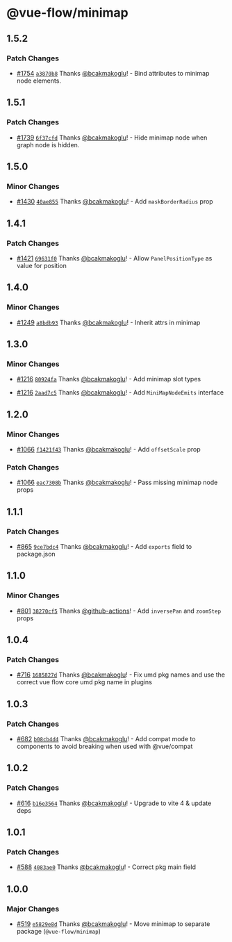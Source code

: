 # @vue-flow/minimap

## 1.5.2

### Patch Changes

- [#1754](https://github.com/bcakmakoglu/vue-flow/pull/1754) [`a3870b8`](https://github.com/bcakmakoglu/vue-flow/commit/a3870b85e0c61512f4f5f9ac287536dbe9c720dd) Thanks [@bcakmakoglu](https://github.com/bcakmakoglu)! - Bind attributes to minimap node elements.

## 1.5.1

### Patch Changes

- [#1739](https://github.com/bcakmakoglu/vue-flow/pull/1739) [`6f37cfd`](https://github.com/bcakmakoglu/vue-flow/commit/6f37cfde46c9f8725aa7e74d87c7b2a919f96613) Thanks [@bcakmakoglu](https://github.com/bcakmakoglu)! - Hide minimap node when graph node is hidden.

## 1.5.0

### Minor Changes

- [#1430](https://github.com/bcakmakoglu/vue-flow/pull/1430) [`40ae855`](https://github.com/bcakmakoglu/vue-flow/commit/40ae855f364eeff36dc1ff38df2807ddd70999f0) Thanks [@bcakmakoglu](https://github.com/bcakmakoglu)! - Add `maskBorderRadius` prop

## 1.4.1

### Patch Changes

- [#1421](https://github.com/bcakmakoglu/vue-flow/pull/1421) [`69631f0`](https://github.com/bcakmakoglu/vue-flow/commit/69631f07dc6b367c6932b8642eb385b8dcc176ff) Thanks [@bcakmakoglu](https://github.com/bcakmakoglu)! - Allow `PanelPositionType` as value for position

## 1.4.0

### Minor Changes

- [#1249](https://github.com/bcakmakoglu/vue-flow/pull/1249) [`a8bdb93`](https://github.com/bcakmakoglu/vue-flow/commit/a8bdb931771c47ecf985e3d0340a5c456efd1a31) Thanks [@bcakmakoglu](https://github.com/bcakmakoglu)! - Inherit attrs in minimap

## 1.3.0

### Minor Changes

- [#1216](https://github.com/bcakmakoglu/vue-flow/pull/1216) [`80924fa`](https://github.com/bcakmakoglu/vue-flow/commit/80924faa357dd61a261f352de434229527f81e4d) Thanks [@bcakmakoglu](https://github.com/bcakmakoglu)! - Add minimap slot types

- [#1216](https://github.com/bcakmakoglu/vue-flow/pull/1216) [`2aad7c5`](https://github.com/bcakmakoglu/vue-flow/commit/2aad7c5eaa2e90f473d09c56e7e399bdd902d3ec) Thanks [@bcakmakoglu](https://github.com/bcakmakoglu)! - Add `MiniMapNodeEmits` interface

## 1.2.0

### Minor Changes

- [#1066](https://github.com/bcakmakoglu/vue-flow/pull/1066) [`f1421f43`](https://github.com/bcakmakoglu/vue-flow/commit/f1421f437dfea55bdeeaf9b5471f2ac466ce64be) Thanks [@bcakmakoglu](https://github.com/bcakmakoglu)! - Add `offsetScale` prop

### Patch Changes

- [#1066](https://github.com/bcakmakoglu/vue-flow/pull/1066) [`eac7308b`](https://github.com/bcakmakoglu/vue-flow/commit/eac7308bebeb5663ff2b17f82e5e3339618bb292) Thanks [@bcakmakoglu](https://github.com/bcakmakoglu)! - Pass missing minimap node props

## 1.1.1

### Patch Changes

- [#865](https://github.com/bcakmakoglu/vue-flow/pull/865) [`9ce7bdc4`](https://github.com/bcakmakoglu/vue-flow/commit/9ce7bdc4908dda4dea299e5f469b252ac20a12ab) Thanks [@bcakmakoglu](https://github.com/bcakmakoglu)! - Add `exports` field to package.json

## 1.1.0

### Minor Changes

- [#801](https://github.com/bcakmakoglu/vue-flow/pull/801) [`38270cf5`](https://github.com/bcakmakoglu/vue-flow/commit/38270cf5c33d16ba5d832a2d80499642c1d1a6b0) Thanks [@github-actions](https://github.com/apps/github-actions)! - Add `inversePan` and `zoomStep` props

## 1.0.4

### Patch Changes

- [#716](https://github.com/bcakmakoglu/vue-flow/pull/716) [`1685827d`](https://github.com/bcakmakoglu/vue-flow/commit/1685827d0ea1dc9864f95a1b3a54fbc43a296e5d) Thanks [@bcakmakoglu](https://github.com/bcakmakoglu)! - Fix umd pkg names and use the correct vue flow core umd pkg name in plugins

## 1.0.3

### Patch Changes

- [#682](https://github.com/bcakmakoglu/vue-flow/pull/682) [`b08cb4d4`](https://github.com/bcakmakoglu/vue-flow/commit/b08cb4d45904c229d9ecda5e3cb477cbb7a6acaf) Thanks [@bcakmakoglu](https://github.com/bcakmakoglu)! - Add compat mode to components to avoid breaking when used with @vue/compat

## 1.0.2

### Patch Changes

- [#616](https://github.com/bcakmakoglu/vue-flow/pull/616) [`b16e3564`](https://github.com/bcakmakoglu/vue-flow/commit/b16e3564708c5429ad594156341fa3e95f84d3b2) Thanks [@bcakmakoglu](https://github.com/bcakmakoglu)! - Upgrade to vite 4 & update deps

## 1.0.1

### Patch Changes

- [#588](https://github.com/bcakmakoglu/vue-flow/pull/588) [`4083ae0`](https://github.com/bcakmakoglu/vue-flow/commit/4083ae05d24dc68df7c77bfe2273a17237834cbf) Thanks [@bcakmakoglu](https://github.com/bcakmakoglu)! - Correct pkg main field

## 1.0.0

### Major Changes

- [#519](https://github.com/bcakmakoglu/vue-flow/pull/519) [`e5829e8d`](https://github.com/bcakmakoglu/vue-flow/commit/e5829e8d7327ab2a36655b56389a882b839c95c5) Thanks [@bcakmakoglu](https://github.com/bcakmakoglu)! - Move minimap to separate package (`@vue-flow/minimap`)
